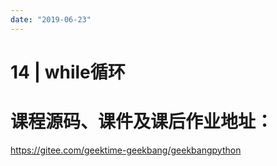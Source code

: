 ```yaml
---
date: "2019-06-23"
---  
```

      
# 14 | while循环
# 课程源码、课件及课后作业地址：

<https://gitee.com/geektime-geekbang/geekbangpython>

<!-- [[[read_end]]] -->